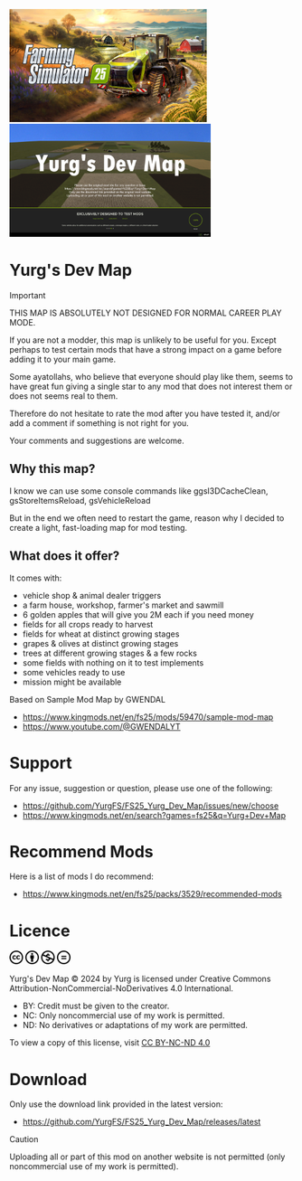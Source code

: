 <img src="res/fs/fs25.jpg" height="200"/> <img src="res/modScreen.png" height="200"/>

# Yurg's Dev Map

> [!IMPORTANT]
> THIS MAP IS ABSOLUTELY NOT DESIGNED FOR NORMAL CAREER PLAY MODE.

If you are not a modder, this map is unlikely to be useful for you.
Except perhaps to test certain mods that have a strong impact on a game before adding it to your main game.

Some ayatollahs, who believe that everyone should play like them, seems to have great fun giving a single star to any mod that does not interest them or does not seems real to them.

Therefore do not hesitate to rate the mod after you have tested it, and/or add a comment if something is not right for you.

Your comments and suggestions are welcome.

## Why this map?

I know we can use some console commands like ggsI3DCacheClean, gsStoreItemsReload, gsVehicleReload

But in the end we often need to restart the game, reason why I decided to create a light, fast-loading map for mod testing.

## What does it offer?

It comes with:
- vehicle shop & animal dealer triggers
- a farm house, workshop, farmer's market and sawmill
- 6 golden apples that will give you 2M each if you need money
- fields for all crops ready to harvest
- fields for wheat at distinct growing stages
- grapes & olives at distinct growing stages
- trees at different growing stages & a few rocks
- some fields with nothing on it to test implements
- some vehicles ready to use
- mission might be available

Based on Sample Mod Map by GWENDAL
- https://www.kingmods.net/en/fs25/mods/59470/sample-mod-map
- https://www.youtube.com/@GWENDALYT


# Support

For any issue, suggestion or question, please use one of the following:
- https://github.com/YurgFS/FS25_Yurg_Dev_Map/issues/new/choose
- https://www.kingmods.net/en/search?games=fs25&q=Yurg+Dev+Map


# Recommend Mods

Here is a list of mods I do recommend:
- https://www.kingmods.net/en/fs25/packs/3529/recommended-mods


# Licence

<picture>
  <source media="(prefers-color-scheme: dark)" srcset="res/cc/cc-logo-white.svg">
  <source media="(prefers-color-scheme: light)" srcset="res/cc/cc-logo-black.svg">
  <img alt="CC" src="res/cc/cc-logo.svg" width="24">
</picture>
<picture>
  <source media="(prefers-color-scheme: dark)" srcset="res/cc/cc-by-white.svg">
  <source media="(prefers-color-scheme: light)" srcset="res/cc/cc-by-black.svg">
  <img alt="BY" src="res/cc/cc-by.svg" width="24">
</picture>
<picture>
  <source media="(prefers-color-scheme: dark)" srcset="res/cc/cc-nc-white.svg">
  <source media="(prefers-color-scheme: light)" srcset="res/cc/cc-nc-black.svg">
  <img alt="NC" src="res/cc/cc-nc.svg" width="24">
</picture>
<picture>
  <source media="(prefers-color-scheme: dark)" srcset="res/cc/cc-nd-white.svg">
  <source media="(prefers-color-scheme: light)" srcset="res/cc/cc-nd-black.svg">
  <img alt="ND" src="res/cc/cc-nd.svg" width="24">
</picture>

Yurg's Dev Map © 2024 by Yurg is licensed under Creative Commons Attribution-NonCommercial-NoDerivatives 4.0 International.
- BY: Credit must be given to the creator.
- NC: Only noncommercial use of my work is permitted.
- ND: No derivatives or adaptations of my work are permitted.

To view a copy of this license, visit [CC BY-NC-ND 4.0](https://creativecommons.org/licenses/by-nc-nd/4.0/)


# Download

Only use the download link provided in the latest version:
- https://github.com/YurgFS/FS25_Yurg_Dev_Map/releases/latest

> [!CAUTION]
> Uploading all or part of this mod on another website is not permitted (only noncommercial use of my work is permitted).
